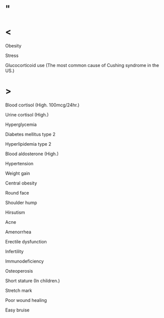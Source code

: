 # "

# <

Obesity

Stress

Glucocorticoid use
(The most common cause of Cushing syndrome in the US.)

# >

Blood cortisol
(High. 100mcg/24hr.)

Urine cortisol
(High.)

Hyperglycemia

Diabetes mellitus type 2

Hyperlipidemia type 2

Blood aldosterone
(High.)

Hypertension

Weight gain

Central obesity

Round face

Shoulder hump

Hirsutism

Acne

Amenorrhea

Erectile dysfunction

Infertility

Immunodeficiency

Osteoperosis

Short stature
(In children.)

Stretch mark

Poor wound healing

Easy bruise
